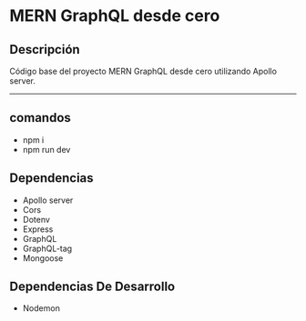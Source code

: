 # MERN GraphQL desde cero

## Descripción

Código base del proyecto MERN GraphQL desde cero utilizando Apollo server.

---

## comandos

- npm i
- npm run dev

## Dependencias

- Apollo server
- Cors
- Dotenv
- Express
- GraphQL
- GraphQL-tag
- Mongoose

## Dependencias De Desarrollo

- Nodemon
